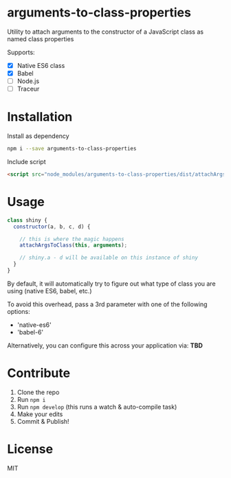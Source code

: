 # arguments-to-class-properties
Utility to attach arguments to the constructor of a JavaScript class as named class properties

Supports:

* [x] Native ES6 class
* [x] Babel
* [ ] Node.js
* [ ] Traceur

# Installation

Install as dependency

```sh
npm i --save arguments-to-class-properties
```

Include script
```html
<script src="node_modules/arguments-to-class-properties/dist/attachArgsToClass.js"></script>
```

# Usage

```js
class shiny {
  constructor(a, b, c, d) {

    // this is where the magic happens
    attachArgsToClass(this, arguments);

    // shiny.a - d will be available on this instance of shiny
  }
}
```

By default, it will automatically try to figure out what type of class you are using (native ES6, babel, etc.)

To avoid this overhead, pass a 3rd parameter with one of the following options:

* 'native-es6'
* 'babel-6'

Alternatively, you can configure this across your application via: **TBD**

# Contribute

1. Clone the repo
2. Run `npm i`
3. Run `npm develop` (this runs a watch & auto-compile task)
4. Make your edits
5. Commit & Publish!

# License
MIT
